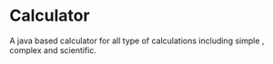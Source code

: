 # Calculator
A java based calculator for all type of calculations including simple , complex and scientific.
